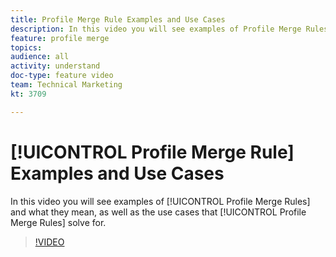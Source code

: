 ```yaml
---
title: Profile Merge Rule Examples and Use Cases
description: In this video you will see examples of Profile Merge Rules and what they mean, as well as the use cases that Profile Merge Rules solve for.
feature: profile merge
topics: 
audience: all
activity: understand
doc-type: feature video
team: Technical Marketing
kt: 3709

---
```


# [!UICONTROL Profile Merge Rule] Examples and Use Cases

In this video you will see examples of [!UICONTROL Profile Merge Rules] and what they mean, as well as the use cases that [!UICONTROL Profile Merge Rules] solve for.

>[!VIDEO](https://video.tv.adobe.com/v/28975/?quality=12)
